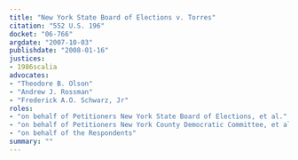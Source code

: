 ```yaml
---
title: "New York State Board of Elections v. Torres"
citation: "552 U.S. 196"
docket: "06-766"
argdate: "2007-10-03"
publishdate: "2008-01-16"
justices:
- 1986scalia
advocates:
- "Theodore B. Olson"
- "Andrew J. Rossman"
- "Frederick A.O. Schwarz, Jr"
roles:
- "on behalf of Petitioners New York State Board of Elections, et al."
- "on behalf of Petitioners New York County Democratic Committee, et al."
- "on behalf of the Respondents"
summary: ""
---
```


